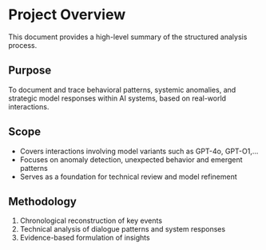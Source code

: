 # Project Overview

This document provides a high-level summary of the structured analysis process.

## Purpose

To document and trace behavioral patterns, systemic anomalies, and strategic model responses within AI systems, based on real-world interactions.

## Scope

- Covers interactions involving model variants such as GPT-4o, GPT-O1,...
- Focuses on anomaly detection, unexpected behavior and emergent patterns
- Serves as a foundation for technical review and model refinement

## Methodology

1. Chronological reconstruction of key events
2. Technical analysis of dialogue patterns and system responses
3. Evidence-based formulation of insights
